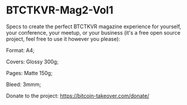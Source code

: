 # BTCTKVR-Mag2-Vol1
Specs to create the perfect BTCTKVR magazine experience for yourself, your conference, your meetup, or your business 
(it's a free open source project, feel free to use it however you please):

Format: A4;

Covers: Glossy 300g;

Pages: Matte 150g;

Bleed: 3mmm;

Donate to the project: https://bitcoin-takeover.com/donate/
